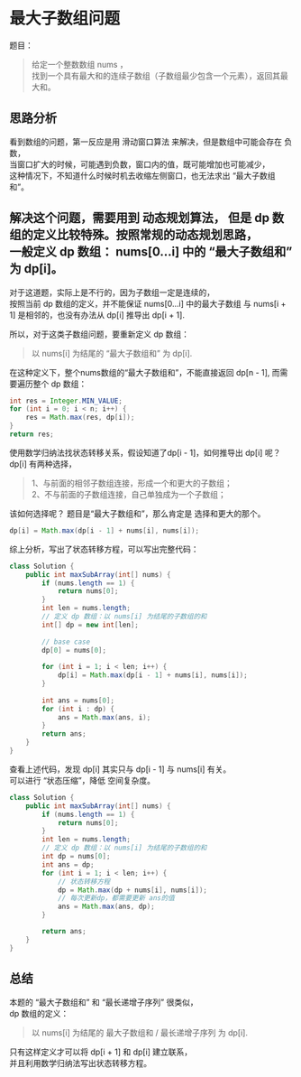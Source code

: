 # 最大子数组问题

题目：  
> 给定一个整数数组 nums ，  
> 找到一个具有最大和的连续子数组（子数组最少包含一个元素），返回其最大和。

## 思路分析
看到数组的问题，第一反应是用 滑动窗口算法 来解决，但是数组中可能会存在 负数，  
当窗口扩大的时候，可能遇到负数，窗口内的值，既可能增加也可能减少，  
这种情况下，不知道什么时候时机去收缩左侧窗口，也无法求出 “最大子数组和”。  

解决这个问题，需要用到 动态规划算法， 但是 dp 数组的定义比较特殊。按照常规的动态规划思路，  
一般定义 dp 数组：
nums[0...i] 中的 “最大子数组和” 为 dp[i]。  
 ----
对于这道题，实际上是不行的，因为子数组一定是连续的，  
按照当前 dp 数组的定义，并不能保证 nums[0...i] 中的最大子数组 与 nums[i + 1] 是相邻的，也没有办法从 dp[i] 推导出 dp[i + 1].  

所以，对于这类子数组问题，要重新定义 dp 数组：  
> 以 nums[i] 为结尾的 “最大子数组和” 为 dp[i].

在这种定义下，整个nums数组的“最大子数组和”，不能直接返回 dp[n - 1], 而需要遍历整个 dp 数组：
```java
int res = Integer.MIN_VALUE;
for (int i = 0; i < n; i++) {
    res = Math.max(res, dp[i]);
}
return res;
```

使用数学归纳法找状态转移关系，假设知道了dp[i - 1]，如何推导出 dp[i] 呢？  
dp[i] 有两种选择，  
> 1、与前面的相邻子数组连接，形成一个和更大的子数组；  
> 2、不与前面的子数组连接，自己单独成为一个子数组；

该如何选择呢？ 题目是“最大子数组和”，那么肯定是 选择和更大的那个。  
```java
dp[i] = Math.max(dp[i - 1] + nums[i], nums[i]);
```

综上分析，写出了状态转移方程，可以写出完整代码：
```java
class Solution {
    public int maxSubArray(int[] nums) {
        if (nums.length == 1) {
            return nums[0];
        }
        int len = nums.length;
        // 定义 dp 数组：以 nums[i] 为结尾的子数组的和
        int[] dp = new int[len];
        
        // base case
        dp[0] = nums[0];
        
        for (int i = 1; i < len; i++) {
            dp[i] = Math.max(dp[i - 1] + nums[i], nums[i]);
        }
        
        int ans = nums[0];
        for (int i : dp) {
            ans = Math.max(ans, i);
        }
        return ans;
    }
}
```

查看上述代码，发现 dp[i] 其实只与 dp[i - 1] 与 nums[i] 有关。  
可以进行 “状态压缩”，降低 空间复杂度。
```java
class Solution {
    public int maxSubArray(int[] nums) {
        if (nums.length == 1) {
            return nums[0];
        }
        int len = nums.length;
        // 定义 dp 数组：以 nums[i] 为结尾的子数组的和
        int dp = nums[0];
        int ans = dp;
        for (int i = 1; i < len; i++) {
            // 状态转移方程
            dp = Math.max(dp + nums[i], nums[i]);
            // 每次更新dp，都需要更新 ans的值
            ans = Math.max(ans, dp);
        }

        return ans;
    }
}
```

## 总结
本题的 “最大子数组和” 和 “最长递增子序列” 很类似，  
dp 数组的定义：
> 以 nums[i] 为结尾的 最大子数组和 / 最长递增子序列 为 dp[i].

只有这样定义才可以将 dp[i + 1] 和 dp[i] 建立联系，  
并且利用数学归纳法写出状态转移方程。